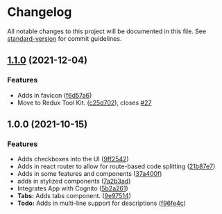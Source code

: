 # Changelog

All notable changes to this project will be documented in this file. See [standard-version](https://github.com/conventional-changelog/standard-version) for commit guidelines.

## [1.1.0](https://github.com/vini-vici/front-end/compare/v1.0.0...v1.1.0) (2021-12-04)


### Features

* Adds in favicon ([f6d57a6](https://github.com/vini-vici/front-end/commit/f6d57a66d19211c896fccb791a8ae237c3fdbd42))
* Move to Redux Tool Kit. ([c25d702](https://github.com/vini-vici/front-end/commit/c25d70280142ae4f9d3e537c512de8eaebcd3c5e)), closes [#27](https://github.com/vini-vici/front-end/issues/27)

## 1.0.0 (2021-10-15)


### Features

* Adds checkboxes into the UI ([9ff2542](https://github.com/vini-vici/front-end/commit/9ff2542e630dfad85cbd2ec80bf566110a06ff78))
* Adds in react router to allow for route-based code splitting ([21b87e7](https://github.com/vini-vici/front-end/commit/21b87e75dfc1731b806359922bd1e83ddb4d156a))
* Adds in some features and components ([37a400f](https://github.com/vini-vici/front-end/commit/37a400f0b5ecbb1ec3917c20e68e9f5b3aeace70))
* adds in stylized components ([7a2b3ad](https://github.com/vini-vici/front-end/commit/7a2b3ad7f4ddc32af34db35580efd0b62bb34aad))
* Integrates App with Cognito ([5b2a261](https://github.com/vini-vici/front-end/commit/5b2a261452dea08a7203b92fc7b1003fd731d1cc))
* **Tabs:** Adds tabs component. ([9e97514](https://github.com/vini-vici/front-end/commit/9e97514db64e7849016f1ab69137de8db8cfb82f))
* **Todo:** Adds in multi-line support for descriptions ([f96fe4c](https://github.com/vini-vici/front-end/commit/f96fe4ce69beba0ad68008809679603cb4f3436a))

